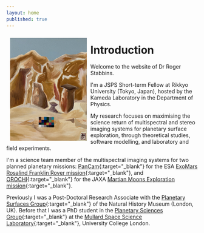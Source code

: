 ```yaml
---
layout: home
published: true
---
```

<img style="float: left; padding: 10px;" width="40%" src="index/specsim_painting.jpg" alt="Home Image" title="My talented sister painted this scene based on one of the figures from my thesis."/>

# Introduction
Welcome to the website of Dr Roger Stabbins.
&nbsp;

I'm a JSPS Short-term Fellow at Rikkyo University (Tokyo, Japan), hosted by the Kameda Laboratory in the Department of Physics.
&nbsp;

My research focuses on maximising the science return of multispectral and stereo imaging systems for planetary surface exploration, through theoretical studies, software modelling, and laboratory and field experiments.
&nbsp;

I'm a science team member of the multispectral imaging systems for two planned planetary missions: [PanCam](https://www.youtube.com/watch?v=aOEgsdTqdmo){:target="_blank"} for the ESA [ExoMars Rosalind Franklin Rover mission](https://www.esa.int/Science_Exploration/Human_and_Robotic_Exploration/Exploration/ExoMars){:target="_blank"}, and [OROCHI](https://earth-planets-space.springeropen.com/articles/10.1186/s40623-021-01462-9){:target="_blank"} for the JAXA [Martian Moons Exploration mission](https://www.mmx.jaxa.jp/en/){:target="_blank"}.
&nbsp;

Previously I was a Post-Doctoral Research Associate with the [Planetary Surfaces Group](https://www.planetsurf.space/){:target="_blank"} of the Natural History Museum (London, UK). Before that I was a PhD student in the [Planetary Sciences Group](https://www.ucl.ac.uk/mssl/research/solar-system/planetary-science){:target="_blank"} at the [Mullard Space Science Laboratory](https://www.ucl.ac.uk/mssl/mullard-space-science-laboratory){:target="_blank"}, University College London.
&nbsp;

&nbsp;
<br clear="left"/>